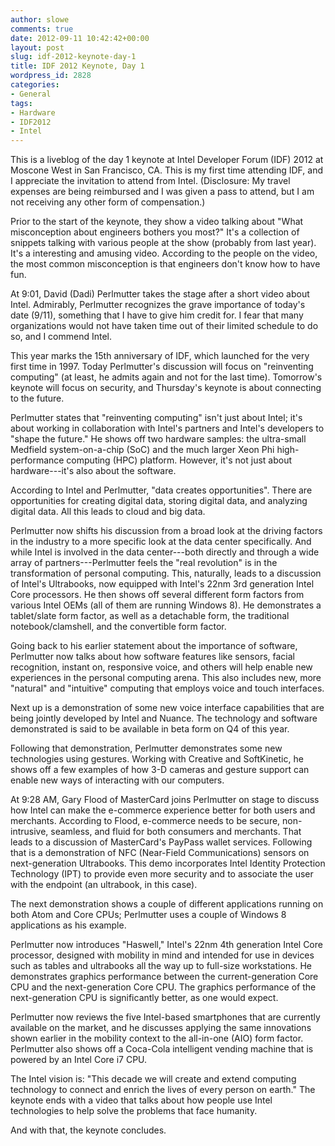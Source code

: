 ```yaml
---
author: slowe
comments: true
date: 2012-09-11 10:42:42+00:00
layout: post
slug: idf-2012-keynote-day-1
title: IDF 2012 Keynote, Day 1
wordpress_id: 2828
categories:
- General
tags:
- Hardware
- IDF2012
- Intel
---
```


This is a liveblog of the day 1 keynote at Intel Developer Forum (IDF) 2012 at Moscone West in San Francisco, CA. This is my first time attending IDF, and I appreciate the invitation to attend from Intel. (Disclosure: My travel expenses are being reimbursed and I was given a pass to attend, but I am not receiving any other form of compensation.)

Prior to the start of the keynote, they show a video talking about "What misconception about engineers bothers you most?" It's a collection of snippets talking with various people at the show (probably from last year). It's a interesting and amusing video. According to the people on the video, the most common misconception is that engineers don't know how to have fun.

At 9:01, David (Dadi) Perlmutter takes the stage after a short video about Intel. Admirably, Perlmutter recognizes the grave importance of today's date (9/11), something that I have to give him credit for. I fear that many organizations would not have taken time out of their limited schedule to do so, and I commend Intel.

This year marks the 15th anniversary of IDF, which launched for the very first time in 1997. Today Perlmutter's discussion will focus on "reinventing computing" (at least, he admits again and not for the last time). Tomorrow's keynote will focus on security, and Thursday's keynote is about connecting to the future.

Perlmutter states that "reinventing computing" isn't just about Intel; it's about working in collaboration with Intel's partners and Intel's developers to "shape the future." He shows off two hardware samples: the ultra-small Medfield system-on-a-chip (SoC) and the much larger Xeon Phi high-performance computing (HPC) platform. However, it's not just about hardware---it's also about the software.

According to Intel and Perlmutter, "data creates opportunities". There are opportunities for creating digital data, storing digital data, and analyzing digital data. All this leads to cloud and big data.

Perlmutter now shifts his discussion from a broad look at the driving factors in the industry to a more specific look at the data center specifically. And while Intel is involved in the data center---both directly and through a wide array of partners---Perlmutter feels the "real revolution" is in the transformation of personal computing. This, naturally, leads to a discussion of Intel's Ultrabooks, now equipped with Intel's 22nm 3rd generation Intel Core processors. He then shows off several different form factors from various Intel OEMs (all of them are running Windows 8). He demonstrates a tablet/slate form factor, as well as a detachable form, the traditional notebook/clamshell, and the convertible form factor.

Going back to his earlier statement about the importance of software, Perlmutter now talks about how software features like sensors, facial recognition, instant on, responsive voice, and others will help enable new experiences in the personal computing arena. This also includes new, more "natural" and "intuitive" computing that employs voice and touch interfaces.

Next up is a demonstration of some new voice interface capabilities that are being jointly developed by Intel and Nuance. The technology and software demonstrated is said to be available in beta form on Q4 of this year.

Following that demonstration, Perlmutter demonstrates some new technologies using gestures. Working with Creative and SoftKinetic, he shows off a few examples of how 3-D cameras and gesture support can enable new ways of interacting with our computers.

At 9:28 AM, Gary Flood of MasterCard joins Perlmutter on stage to discuss how Intel can make the e-commerce experience better for both users and merchants. According to Flood, e-commerce needs to be secure, non-intrusive, seamless, and fluid for both consumers and merchants. That leads to a discussion of MasterCard's PayPass wallet services. Following that is a demonstration of NFC (Near-Field Communications) sensors on next-generation Ultrabooks. This demo incorporates Intel Identity Protection Technology (IPT) to provide even more security and to associate the user with the endpoint (an ultrabook, in this case).

The next demonstration shows a couple of different applications running on both Atom and Core CPUs; Perlmutter uses a couple of Windows 8 applications as his example.

Perlmutter now introduces "Haswell," Intel's 22nm 4th generation Intel Core processor, designed with mobility in mind and intended for use in devices such as tables and ultrabooks all the way up to full-size workstations. He demonstrates graphics performance between the current-generation Core CPU and the next-generation Core CPU. The graphics performance of the next-generation CPU is significantly better, as one would expect.

Perlmutter now reviews the five Intel-based smartphones that are currently available on the market, and he discusses applying the same innovations shown earlier in the mobility context to the all-in-one (AIO) form factor. Perlmutter also shows off a Coca-Cola intelligent vending machine that is powered by an Intel Core i7 CPU.

The Intel vision is: "This decade we will create and extend computing technology to connect and enrich the lives of every person on earth." The keynote ends with a video that talks about how people use Intel technologies to help solve the problems that face humanity.

And with that, the keynote concludes.
